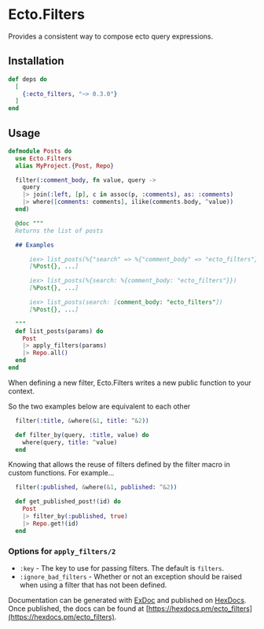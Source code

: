 # Ecto.Filters

Provides a consistent way to compose ecto query expressions.

## Installation

```elixir
def deps do
  [
    {:ecto_filters, "~> 0.3.0"}
  ]
end
```

## Usage

```elixir
defmodule Posts do
  use Ecto.Filters
  alias MyProject.{Post, Repo}

  filter(:comment_body, fn value, query ->
    query
    |> join(:left, [p], c in assoc(p, :comments), as: :comments)
    |> where([comments: comments], ilike(comments.body, ^value))
  end)

  @doc """
  Returns the list of posts

  ## Examples

      iex> list_posts(%{"search" => %{"comment_body" => "ecto_filters"}})
      [%Post{}, ...]

      iex> list_posts(%{search: %{comment_body: "ecto_filters"}})
      [%Post{}, ...]

      iex> list_posts(search: [comment_body: "ecto_filters"])
      [%Post{}, ...]

  """
  def list_posts(params) do
    Post
    |> apply_filters(params)
    |> Repo.all()
  end
end
```

When defining a new filter, Ecto.Filters writes a new public function to your context.

So the two examples below are equivalent to each other

```elixir
  filter(:title, &where(&1, title: ^&2))

  def filter_by(query, :title, value) do
    where(query, title: ^value)
  end
```

Knowing that allows the reuse of filters defined by the filter macro in custom functions. For example...

```elixir
  filter(:published, &where(&1, published: ^&2))

  def get_published_post!(id) do
    Post
    |> filter_by(:published, true)
    |> Repo.get!(id)
  end
```

### Options for `apply_filters/2`

- `:key` - The key to use for passing filters. The default is `filters`.
- `:ignore_bad_filters` - Whether or not an exception should be raised when using a
  filter that has not been defined.

Documentation can be generated with [ExDoc](https://github.com/elixir-lang/ex_doc)
and published on [HexDocs](https://hexdocs.pm). Once published, the docs can
be found at [https://hexdocs.pm/ecto_filters](https://hexdocs.pm/ecto_filters).
